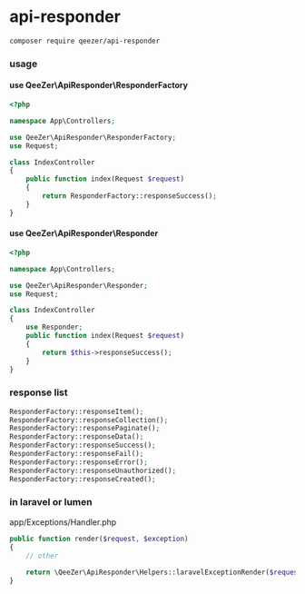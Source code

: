 # api-responder

`composer require qeezer/api-responder`

### usage

#### use QeeZer\ApiResponder\ResponderFactory

```php
<?php

namespace App\Controllers;

use QeeZer\ApiResponder\ResponderFactory;
use Request;

class IndexController
{
    public function index(Request $request)
    {
        return ResponderFactory::responseSuccess();
    }
}
```

#### use QeeZer\ApiResponder\Responder

```php
<?php

namespace App\Controllers;

use QeeZer\ApiResponder\Responder;
use Request;

class IndexController
{
    use Responder;
    public function index(Request $request)
    {
        return $this->responseSuccess();
    }
}
```

### response list

```php
ResponderFactory::responseItem();
ResponderFactory::responseCollection();
ResponderFactory::responsePaginate();
ResponderFactory::responseData();
ResponderFactory::responseSuccess();
ResponderFactory::responseFail();
ResponderFactory::responseError();
ResponderFactory::responseUnauthorized();
ResponderFactory::responseCreated();
```

### in laravel or lumen

app/Exceptions/Handler.php
```php
public function render($request, $exception)
{
    // other
    
    return \QeeZer\ApiResponder\Helpers::laravelExceptionRender($request, $exception);
}
```